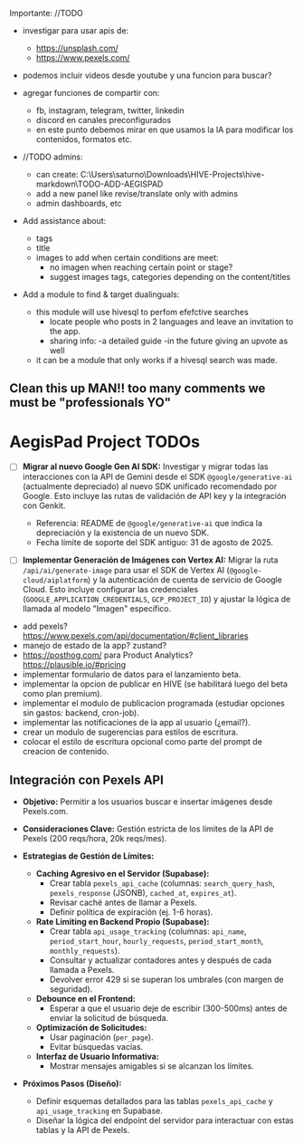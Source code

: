 Importante: //TODO

- investigar para usar apis de:

  - https://unsplash.com/
  - https://www.pexels.com/

- podemos incluir videos desde youtube y una funcion para buscar?

- agregar funciones de compartir con:

  - fb, instagram, telegram, twitter, linkedin
  - discord en canales preconfigurados
  - en este punto debemos mirar en que usamos la IA para modificar los contenidos, formatos etc.

- //TODO admins:

  - can create: C:\Users\saturno\Downloads\HIVE-Projects\hive-markdown\TODO-ADD-AEGISPAD
  - add a new panel like revise/translate only with admins
  - admin dashboards, etc

- Add assistance about:

  - tags
  - title
  - images to add when certain conditions are meet:
    - no imagen when reaching certain point or stage?
    - suggest images tags, categories depending on the content/titles

- Add a module to find & target dualinguals:
  - this module will use hivesql to perfom efefctive searches
    - locate people who posts in 2 languages and leave an invitation to the app.
    - sharing info:
      -a detailed guide
      -in the future giving an upvote as well
  - it can be a module that only works if a hivesql search was made.

## Clean this up MAN!! too many comments we must be "professionals YO"

# AegisPad Project TODOs

- [ ] **Migrar al nuevo Google Gen AI SDK:** Investigar y migrar todas las interacciones con la API de Gemini desde el SDK `@google/generative-ai` (actualmente depreciado) al nuevo SDK unificado recomendado por Google. Esto incluye las rutas de validación de API key y la integración con Genkit.

  - Referencia: README de `@google/generative-ai` que indica la depreciación y la existencia de un nuevo SDK.
  - Fecha límite de soporte del SDK antiguo: 31 de agosto de 2025.

- [ ] **Implementar Generación de Imágenes con Vertex AI:** Migrar la ruta `/api/ai/generate-image` para usar el SDK de Vertex AI (`@google-cloud/aiplatform`) y la autenticación de cuenta de servicio de Google Cloud. Esto incluye configurar las credenciales (`GOOGLE_APPLICATION_CREDENTIALS`, `GCP_PROJECT_ID`) y ajustar la lógica de llamada al modelo "Imagen" específico.
- add pexels? https://www.pexels.com/api/documentation/#client_libraries
- manejo de estado de la app? zustand?
- https://posthog.com/ para Product Analytics? https://plausible.io/#pricing
- implementar formulario de datos para el lanzamiento beta.
- implementar la opcion de publicar en HIVE (se habilitará luego del beta como plan premium).
- implementar el modulo de publicacion programada (estudiar opciones sin gastos: backend, cron-job).
- implementar las notificaciones de la app al usuario (¿email?).
- crear un modulo de sugerencias para estilos de escritura.
- colocar el estilo de escritura opcional como parte del prompt de creacion de contenido.

## Integración con Pexels API

- **Objetivo:** Permitir a los usuarios buscar e insertar imágenes desde Pexels.com.
- **Consideraciones Clave:** Gestión estricta de los límites de la API de Pexels (200 reqs/hora, 20k reqs/mes).

- **Estrategias de Gestión de Límites:**
  - **Caching Agresivo en el Servidor (Supabase):**
    - Crear tabla `pexels_api_cache` (columnas: `search_query_hash`, `pexels_response` (JSONB), `cached_at`, `expires_at`).
    - Revisar caché antes de llamar a Pexels.
    - Definir política de expiración (ej. 1-6 horas).
  - **Rate Limiting en Backend Propio (Supabase):**
    - Crear tabla `api_usage_tracking` (columnas: `api_name`, `period_start_hour`, `hourly_requests`, `period_start_month`, `monthly_requests`).
    - Consultar y actualizar contadores antes y después de cada llamada a Pexels.
    - Devolver error 429 si se superan los umbrales (con margen de seguridad).
  - **Debounce en el Frontend:**
    - Esperar a que el usuario deje de escribir (300-500ms) antes de enviar la solicitud de búsqueda.
  - **Optimización de Solicitudes:**
    - Usar paginación (`per_page`).
    - Evitar búsquedas vacías.
  - **Interfaz de Usuario Informativa:**
    - Mostrar mensajes amigables si se alcanzan los límites.
- **Próximos Pasos (Diseño):**
  - Definir esquemas detallados para las tablas `pexels_api_cache` y `api_usage_tracking` en Supabase.
  - Diseñar la lógica del endpoint del servidor para interactuar con estas tablas y la API de Pexels.
